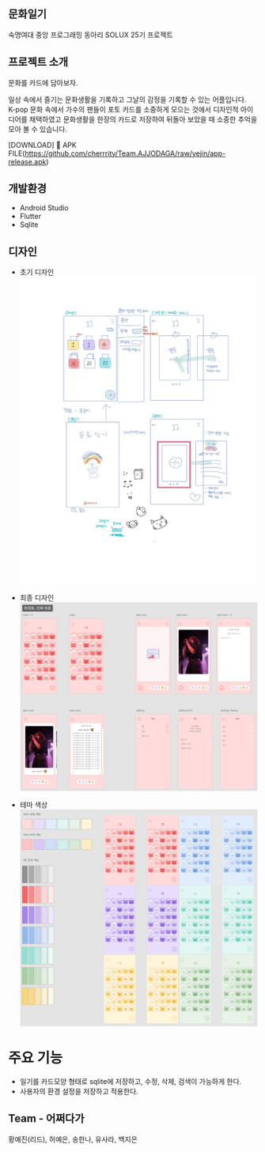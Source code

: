 ## 문화일기
숙명여대 중앙 프로그래밍 동아리 SOLUX 25기 프로젝트

## 프로젝트 소개
문화를 카드에 담아보자.

일상 속에서 즐기는 문화생활을 기록하고 그날의 감정을 기록할 수 있는 어플입니다. <br>
K-pop 문화 속에서 가수의 팬들이 포토 카드를 소중하게 모으는 것에서 디자인적 아이디어를 채택하였고
문화생활을 한장의 카드로 저장하여 뒤돌아 보았을 때 소중한 추억을 모아 볼 수 있습니다.

[DOWNLOAD]
💾 APK FILE(https://github.com/cherrrity/Team.AJJODAGA/raw/yejin/app-release.apk)

## 개발환경
- Android Studio
- Flutter 
- Sqlite

## 디자인
- 초기 디자인
![enter image description here](https://github.com/cherrrity/Team.AJJODAGA/blob/yejin/example_image/%EC%B4%88%EA%B8%B0%EB%94%94%EC%9E%90%EC%9D%B8.jpg?raw=true)

- 최종 디자인
![enter image description here](https://github.com/cherrrity/Team.AJJODAGA/blob/yejin/example_image/%EC%B5%9C%EC%A2%85%EB%94%94%EC%9E%90%EC%9D%B8.jpg?raw=true)

- 테마 색상
![enter image description here](https://github.com/cherrrity/Team.AJJODAGA/blob/yejin/example_image/%EC%B5%9C%EC%A2%85%EB%94%94%EC%9E%90%EC%9D%B8_%ED%85%8C%EB%A7%88.jpg?raw=true)

# 주요 기능
- 일기를 카드모양 형태로 sqlite에 저장하고, 수정, 삭제, 검색이 가능하게 한다.
- 사용자의 환경 설정을 저장하고 적용한다.

## Team - 어쩌다가
황예진(리드), 허예은, 송한나, 유사라, 백지은
